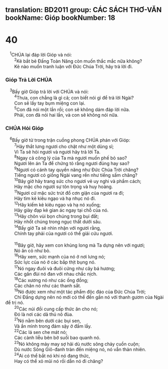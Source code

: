 translation: BD2011
group: CÁC SÁCH THƠ-VĂN
bookName: Gióp 
bookNumber: 18
-------

<div class="title"><h1>40</h1></div>
<span class="verse giop_40_1"> <sup>1</sup>CHÚA lại đáp lời Gióp và nói:<br/></span>
<span class="verse giop_40_2">  <sup>2</sup>Kẻ bắt bẻ Ðấng Toàn Năng còn muốn thắc mắc nữa không?<br/>  Kẻ nào muốn tranh luận với Ðức Chúa Trời, hãy trả lời đi.<br/></span>
<div class="title"><h3>Gióp Trả Lời CHÚA</h3></div>
<span class="verse giop_40_3"> <sup>3</sup>Bấy giờ Gióp trả lời với CHÚA và nói:<br/></span>
<span class="verse giop_40_4">  <sup>4</sup>Thưa, con chẳng là gì cả; con biết nói gì để trả lời Ngài?<br/>  Con sẽ lấy tay bụm miệng con lại.<br/></span>
<span class="verse giop_40_5">  <sup>5</sup>Con đã nói một lần rồi; con sẽ không dám đáp lời nữa.<br/>  Phải, con đã nói hai lần, và con sẽ không nói nữa.<br/></span>
<div class="title"><h3>CHÚA Hỏi Gióp</h3></div>
<span class="verse giop_40_6"> <sup>6</sup>Bấy giờ từ trong trận cuồng phong CHÚA phán với Gióp:<br/></span>
<span class="verse giop_40_7">  <sup>7</sup>Hãy thắt lưng ngươi cho chặt như một dũng sĩ;<br/>  Vì Ta sẽ hỏi ngươi và ngươi hãy trả lời Ta.<br/></span>
<span class="verse giop_40_8">  <sup>8</sup>Ngay cả công lý của Ta mà ngươi muốn phế bỏ sao?<br/>  Ngươi lên án Ta để chứng tỏ rằng ngươi đúng hay sao?<br/></span>
<span class="verse giop_40_9">  <sup>9</sup>Ngươi có cánh tay quyền năng như Ðức Chúa Trời chăng?<br/>  Tiếng ngươi có giống Ngài vang rền như tiếng sấm chăng?<br/></span>
<span class="verse giop_40_10">  <sup>10</sup>Bây giờ hãy trang sức cho ngươi vẻ uy nghi và phẩm cách;<br/>  Hãy mặc cho ngươi sự tôn trọng và huy hoàng.<br/></span>
<span class="verse giop_40_11">  <sup>11</sup>Ngươi cứ mặc sức trút đổ cơn giận của ngươi ra đi;<br/>  Hãy tìm kẻ kiêu ngạo và hạ nhục nó đi.<br/></span>
<span class="verse giop_40_12">  <sup>12</sup>Hãy kiếm kẻ kiêu ngạo và hạ nó xuống;<br/>  Hãy giày đạp kẻ gian ác ngay tại chỗ của nó.<br/></span>
<span class="verse giop_40_13">  <sup>13</sup>Hãy chôn vùi bọn chúng trong bụi đất;<br/>  Hãy nhốt chúng trong ngục thất dưới sâu.<br/></span>
<span class="verse giop_40_14">  <sup>14</sup>Bấy giờ Ta sẽ nhìn nhận với ngươi rằng,<br/>  Chính tay phải của ngươi có thể giải cứu ngươi.<br/><br/></span>
<span class="verse giop_40_15">  <sup>15</sup>Bây giờ, hãy xem con khủng long mà Ta dựng nên với ngươi;<br/>  Nó ăn cỏ như bò.<br/></span>
<span class="verse giop_40_16">  <sup>16</sup>Hãy xem, sức mạnh của nó ở nơi lưng nó;<br/>  Sức lực của nó ở các bắp thịt bụng nó.<br/></span>
<span class="verse giop_40_17">  <sup>17</sup>Nó ngay đuôi và đuôi cứng như cây bá hương;<br/>  Các gân đùi nó đan với nhau chắc nịch.<br/></span>
<span class="verse giop_40_18">  <sup>18</sup>Các xương nó như các ống đồng;<br/>  Các chân nó như các thanh sắt.<br/></span>
<span class="verse giop_40_19">  <sup>19</sup>Nó được xem như một tác phẩm độc đáo của Ðức Chúa Trời;<br/>  Chỉ Ðấng dựng nên nó mới có thể đến gần nó với thanh gươm của Ngài để trị nó.<br/></span>
<span class="verse giop_40_20">  <sup>20</sup>Các núi đồi cung cấp thức ăn cho nó;<br/>  Ðó là nơi các dã thú nô đùa.<br/></span>
<span class="verse giop_40_21">  <sup>21</sup>Nó nằm bên dưới các bụi sen,<br/>  Và ẩn mình trong đám sậy ở đầm lầy.<br/></span>
<span class="verse giop_40_22">  <sup>22</sup>Các lá sen che mát nó;<br/>  Các cành liễu bên bờ suối bao quanh nó.<br/></span>
<span class="verse giop_40_23">  <sup>23</sup>Nó không mảy may sợ hãi dù nước sông chảy cuồn cuộn;<br/>  Dù nước Sông Giô-đanh tràn đến miệng nó, nó vẫn thản nhiên.<br/></span>
<span class="verse giop_40_24">  <sup>24</sup>Ai có thể bắt nó khi nó đang thức,<br/>  Hay có thể xỏ mũi nó rồi dẫn nó đi chăng?<br/></span>
